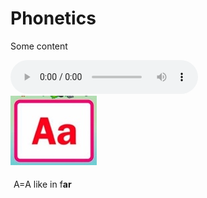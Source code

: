 <h1>Phonetics</h1>
<p>Some content</p>
<audio controls>
  <source src="Phonetics-A.mp3" type="audio/ogg">
  <source src="Phonetics-A.mp3" type="audio/mpeg">
  Your browser does not support the audio tag.
</audio>

<div class="row">
    <div class="col-sm-5">
      <img src="images/B159A824-F405-42CA-8B14-E2D81E110C21_4_5005_c.jpeg" />
    </div>
    <div class="col-sm-7" style="padding:5px;" >
<p> А=A like in f<strong>a<strong>r </p>
